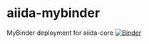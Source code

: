 # aiida-mybinder
MyBinder deployment for aiida-core
[![Binder](https://mybinder.org/badge_logo.svg)](https://mybinder.org/v2/gh/GeigerJ2/aiida-mybinder/main)
